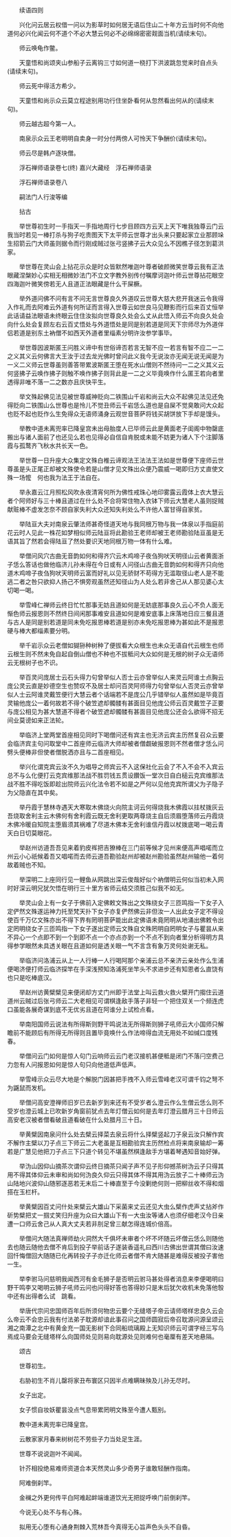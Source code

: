 <!-- { "loadSidebar": true } -->
　　续语四则

　　兴化问云居云权借一问以为影草时如何居无语后住山二十年方云当时何不向他道何必兴化闻云何不道个不必大慧云何必不必绵绵密密觌面当机(请续末句)。

　　师云唤龟作鳖。

　　天童悟和尚颂夹山参船子云离钩三寸如何道一桡打下洪波跳忽觉来时自点头(请续末句)。

　　师云死中得活方希少。

　　天童悟和尚示众云莫立程途别用功行住坐卧看何从忽然看出何从的(请续末句)。

　　师云越古超今第一人。

　　南泉示众云王老明明自卖身一时分付两傍人可怜天下争酬价(请续末句)。

　　师云尽是韩卢逐块僧。

　　浮石禅师语录卷七(终)
嘉兴大藏经　浮石禅师语录


　　浮石禅师语录卷八

　　嗣法门人行浚等编

　　拈古

　　举世尊初生时一手指天一手指地周行七步目顾四方云天上天下唯我独尊云门云我当时若见一棒打杀与狗子吃贵图天下太平师云世尊才出头来只要起家立业那顾垛生招箭云门大师虽则据令而行刚成贼过张弓竖拂子云大众见么不因樵子径怎到葛洪家。

　　举世尊在灵山会上拈花示众是时众皆默然唯迦叶尊者破颜微笑世尊云我有正法眼藏涅槃妙心实相无相微妙法门不立文字教外别传付嘱摩诃迦叶师云世尊拈花眼空四海迦叶微笑傍若无人且道正法眼藏是什么干屎橛。

　　举外道问佛不问有言不问无言世尊良久外道叹云世尊大慈大悲开我迷云令我得入作礼而去阿难云外道有何所证而言得入世尊云如世良马见鞭影而行后来百丈恒举此话请益法眼语未终眼云住住汝拟向世尊良久处会么丈从此悟入师云不向良久处会向什么处会复顾左右云百丈悟处与外道悟处是同是别若道是同天下宗师尽为外道伴侣若道是别东土衲僧不如西天外道者里缁素分明许汝参学事毕。

　　举世尊因波斯匿王问胜义谛中有世俗谛否若言无智不应一若言有智不应二一二之义其义云何佛言大王汝于过去龙光佛时曾问此义我今无说汝亦无闻无说无闻是为一义二义师云世尊虽则善答带累波斯匿王堕在死水山僧则不然待问一二之义其义云何竖拂子云唤作拂子则触不唤作拂子则背此是一二之义毕竟唤作什么匿王若向者里透得非唯不落一二之数亦且庆快平生。

　　举文殊起佛见法见被世尊威神贬向二铁围山千岩和尚云大众不起佛见法见还免得贬向二铁围山么世尊也是怜儿不觉丑师云千岩恁么道也是自屎不觉臭敢问大众起也贬不起也贬作么生免得众无语师涌身云观世音菩萨将钱买胡饼放下手却是馒头。

　　举教中道未离兜率已降皇宫未出母胎度人已毕师云此是黄面老子闺阁中物罄底搬出与诸人面前了也还见么若也见得必自信自肯脱或未能不妨更为诸人下个注脚落霞与孤鹜齐飞秋水共长天一色。

　　举世尊一日升座大众集定文殊白椎云谛观法王法法王法如是世尊便下座师云世尊虽是头正尾正却被文殊使令若是山僧才见文殊出众便乃震威一喝即归方丈直使文殊一场懡　何也我为法王于法自在。

　　举永嘉云江月照松风吹永夜清宵何所为佛性戒珠心地印雾露云霞体上衣大慧云者个阿师好与三十棒且道过在什么处不合将常住物入衣钵下师云大慧老人虽则捉贼献赃棒不虚发怎奈不顾自家失利大众还知失利处么不许他人富甘得自家贫。

　　举陆亘大夫对南泉云肇法师甚奇怪道天地与我同根万物与我一体泉以手指庭前花云时人见此一株花如梦相似师云陆亘将此勘验王老师却被王老师勘验陆亘虽是无语其旨了然若会得陆亘了然处要识天地同根万物一体有什么难。

　　举僧问风穴古曲无音韵如何和得齐穴云木鸡啼子夜刍狗吠天明径山云者黄面浙子恁么答话也做他临济儿孙未得在今日或有人问径山古曲无音韵如何和得齐只向他道木鸡啼子夜刍狗吠天明师云富而好礼以见无骄财不苟得方无滥取径山老人是不能逃二者之咎只欲抑人扬己不惧旁观虽然还知径山为人处么若非舍己从人那见婆心太切喝一喝。

　　举雪峰仁禅师云终日忙忙那事无妨且道如何是无妨底那事良久云心不负人面无惭色师云报恩则不然终日间闲那事难安且道如何是难安底事上床落地日应三餐且道与古人是同是别若道是同未免吃报恩棒若道是别亦未免吃报恩棒为甚如此不是报恩硬与棒大都缁素要分明。

　　举千岩示众云老僧如猢狲种树种了便拔看大众根生也未众无语自代云根生也师云根生则不然未免自起自倒山僧也不种也不拔秪问大众如何是无根的树子众无语师云无根树子也不识。

　　举百灵问庞居士云石头得力句曾举似人否士云亦曾举似人来灵云阿谁士点胸云庞公灵云直是妙德空生也赞叹不及居士却问百灵阿师得力句曾举似人否灵云亦曾举似人士云阿谁灵戴笠便行大慧云者个话端若不是庞公几乎错举似人虽然如是毕竟百灵输他庞公一着何故若不得个破笠遮却髑髅有甚面目见他庞公师云百灵戴笠子正要与庞公相见为甚大慧道不得者个破笠遮却髑髅有甚面目见他庞公还会么欲得不招无间业莫谤如来正法轮。

　　举临济上堂两堂首座相见同时下喝僧问还有宾主也无济云宾主历然复召众云要会临济宾主句问取堂中二首座师云临济大师却被者僧觑破报恩则不然者僧才恁么问劈头便棒非但使者僧脱洒亦且与二首座相见。

　　举兴化谓克宾云汝不久为唱导之师宾云不入这保社化云会了不入不会不入宾云总不与么化便打云克宾维那法战不胜罚钱五贯设饡饭一堂次日自白槌云克宾维那法战不胜不得吃饭即趁出院师云兴化法令若不如是之严何以见他克宾所谓父为子隐子为父隐直在其中矣。

　　举丹霞于慧林寺遇天大寒取木佛烧火向院主诃云何得烧我木佛霞以拄杖拨灰云吾烧取舍利主云木佛何有舍利霞云既无舍利更取两尊烧主自后须眉堕落师云丹霞烧木佛冷暖自知院主堕眉须其祸难了尽道木佛本无舍利谁信丹霞以杖拨底喝一喝云青天白日切莫眼花。

　　举赵州访道吾吾见来着豹皮裈把吉獠棒在三门前等候才见州来便高声唱喏而立州云小心祇候着吾又唱喏而去师云道吾勘验赵州却被赵州勘验虽然赵州输他一着何故着贼也不知。

　　举深明二上座同行见一鲤鱼从网跳出深云俊哉好似个衲僧明云何似当初未入网时好深云明兄犹欠悟在明行三十里方省师云结交须胜己似我不如无。

　　举灵山会上有一女子于佛前入定佛敕文殊出之文殊绕女子三匝鸣指一下女子入定俨然文殊遂运神力托至梵天扑下女子亦复俨然佛云非但汝一人出此女子定不得设使百千万亿文殊亦出不得下界有罔明菩萨能出此定佛语未竟罔明从地涌出佛敕令出定罔明绕女子三匝鸣指一下女子遂出定师云文殊自文殊罔明自罔明女子与瞿昙从来不异心一个点即不到一个到即不点一个亦点亦到一个不点不到向者里分析得明方具得参学眼然未具透关眼在且道如何是透关眼一气不言含有象万灵何处谢无私。

　　举临济问洛浦云从上一人行棒一人行喝阿那个亲浦云总不亲济云亲处作么生浦便喝济便打师云临济探竿在手深浅预知洛浦死坐竿头不求进步还有知恩者么直饶有也只是吃棒底汉。

　　举赵州访黄檗檗见来便闭却方丈门州即于法堂上叫云救火救火檗开门搊住云道道州云贼过后张弓师云二大老相见可谓棋逢敌手落子非轻一个把住双关一个频连虎口虽能各展奇谋到底不无优劣且道在阿谁分上试检点看。

　　举南阳国师云说法有所得斯则野干鸣说法无所得斯则狮子吼师云大小国师只解瞻前不能顾后有所得无所得则且置毕竟唤什么作法啼得血流无用处不如缄口度残春。

　　举僧问云门如何是惊人句门云响师云云门老汉接机甚便秪是闭门不落闩空费己力忽有人问报恩如何是惊人句只向他道低声低声。

　　举雪峰示众云尽大地是个解脱门因甚把手拽不入师云雪峰老汉可谓千钧之弩不为鼷鼠而发机。

　　举僧问高安澄禅师旧岁已去新岁到来还有不受岁者么澄云作么生僧云恁么则不受岁也澄云城上已吹新岁角窗前犹点去年灯僧云如何是去年灯澄云腊月三十日师云高安老汉被者僧看破且道看破在什么处腊月三十日。

　　举黄檗因南泉问什么处去檗云择菜去泉云将什么择檗竖起刀子泉云汝只解作宾不解作主檗以刀子点三下师云二大老虽是互相勘验宾主历然检点将来南泉输却一筹若是广慧见他把刀子点三下只道个转见不堪虽然棋逢敌手方堪着琴遇知音始好弹。

　　举沩山因仰山摘茶次谓仰云终日摘茶只闻子声不见子形仰撼茶树沩云子只得其用不得其体仰云未审和尚如何沩良久仰云只得其体不得其用沩云放子二十棒师云沩山陆地兴波仰山随邪逐恶若无末后二十棒直至于今没剿绝何则一把柳丝收不得和烟搭在玉栏杆。

　　举黄檗因百丈问什处来檗云大雄山下采菌来丈云还见大虫么檗作虎声丈拈斧作斫势檗把丈一掴丈笑归升座为众曰大雄山下有一大虫汝等诸人也须仔细老汉今日亲遭一口师云舍己从人真大丈夫若非刖足曾三献怎得连城价倍高。

　　举僧问大随法真禅师劫火洞然大千俱坏未审者个坏不坏随云坏僧云恁么则随他去也随云随他去僧不肯后到投子举前话子遂装香遥礼曰西川古佛出世谓其僧曰汝速回忏悔僧回大随随已化再转投子子亦迁化师云者僧不肯大随甚是难得反被投子害他一生。

　　举李驸马问慈明我闻西河有金毛狮子是否明云驸马甚处得者消息来李便喝明曰野干鸣李又喝明云狮子吼师云问也问得好答也答得妙只是末后犹欠收机未免落他彀中还有出得者么试　跳看。

　　举唐代宗问忠国师百年后所须何物忠云要个无缝塔子帝云请师塔样忠良久云会么帝云不会忠云我有付法弟子耽源却谙此事召问之国师圆寂后帝召耽源问源呈颂云湘之南潭之北中有黄金充一国无影树下合同船琉璃殿上无知识师云可谓字经三写乌焉成马要会无缝塔样么向国师处见则易向耽源处见则难何也毫厘有差天地悬隔。

　　颂古

　　世尊初生。

　　右胁初生不肖儿罄将家丑布寰区只因半点难瞒昧殃及儿孙无尽时。

　　女子出定。

　　女子惯自妆妖瞿昙没点气息带累罔明文殊至今遭人甄别。

　　教中道未离兜率已降皇宫。

　　云散家家月春来树树花不劳些子力当处足生涯。

　　世尊不说说迦叶不闻闻。

　　针芥相投绝易难师资道合本天然灵山多少奇男子谁敢轻酬作指南。

　　阿难倒刹竿。

　　金襕之外更何传平白阿难起衅端谁道饮光无把捉呼唤门前倒刹竿。

　　今说无心处不与有心殊。

　　拟用无心堕有心通身荆棘入荒林吾今真得无心旨声色头头不自昏。

